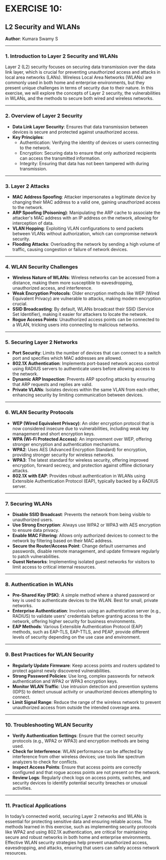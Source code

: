 # EXERCISE 10:

## L2 Security and WLANs

**Author**: Kumara Swamy S

---

### 1. Introduction to Layer 2 Security and WLANs

Layer 2 (L2) security focuses on securing data transmission over the data link layer, which is crucial for preventing unauthorized access and attacks in local area networks (LANs). Wireless Local Area Networks (WLANs) are commonly used in both home and enterprise environments, but they present unique challenges in terms of security due to their nature. In this exercise, we will explore the concepts of Layer 2 security, the vulnerabilities in WLANs, and the methods to secure both wired and wireless networks.

---

### 2. Overview of Layer 2 Security

- **Data Link Layer Security**: Ensures that data transmission between devices is secure and protected against unauthorized access.
- **Key Principles**:
  - Authentication: Verifying the identity of devices or users connecting to the network.
  - Encryption: Securing data to ensure that only authorized recipients can access the transmitted information.
  - Integrity: Ensuring that data has not been tampered with during transmission.

---

### 3. Layer 2 Attacks

- **MAC Address Spoofing**: Attacker impersonates a legitimate device by changing their MAC address to a valid one, gaining unauthorized access to the network.
- **ARP Spoofing (Poisoning)**: Manipulating the ARP cache to associate the attacker's MAC address with an IP address on the network, allowing for interception of data.
- **VLAN Hopping**: Exploiting VLAN configurations to send packets between VLANs without authorization, which can compromise network security.
- **Flooding Attacks**: Overloading the network by sending a high volume of traffic, causing congestion or failure of network devices.

---

### 4. WLAN Security Challenges

- **Wireless Nature of WLANs**: Wireless networks can be accessed from a distance, making them more susceptible to eavesdropping, unauthorized access, and interference.
- **Weak Encryption Protocols**: Older encryption methods like WEP (Wired Equivalent Privacy) are vulnerable to attacks, making modern encryption crucial.
- **SSID Broadcasting**: By default, WLANs broadcast their SSID (Service Set Identifier), making it easier for attackers to locate the network.
- **Rogue Access Points**: Unauthorized access points can be connected to a WLAN, tricking users into connecting to malicious networks.

---

### 5. Securing Layer 2 Networks

- **Port Security**: Limits the number of devices that can connect to a switch port and specifies which MAC addresses are allowed.
- **802.1X Authentication**: Implements port-based network access control using RADIUS servers to authenticate users before allowing access to the network.
- **Dynamic ARP Inspection**: Prevents ARP spoofing attacks by ensuring that ARP requests and replies are valid.
- **Private VLANs**: Isolates devices within the same VLAN from each other, enhancing security by limiting communication between devices.

---

### 6. WLAN Security Protocols

- **WEP (Wired Equivalent Privacy)**: An older encryption protocol that is now considered insecure due to vulnerabilities, including weak key management and short encryption keys.
- **WPA (Wi-Fi Protected Access)**: An improvement over WEP, offering stronger encryption and authentication mechanisms.
- **WPA2**: Uses AES (Advanced Encryption Standard) for encryption, providing stronger security for wireless networks.
- **WPA3**: The latest standard for wireless security, offering improved encryption, forward secrecy, and protection against offline dictionary attacks.
- **802.1X with EAP**: Provides robust authentication in WLANs using Extensible Authentication Protocol (EAP), typically backed by a RADIUS server.

---

### 7. Securing WLANs

- **Disable SSID Broadcast**: Prevents the network from being visible to unauthorized users.
- **Use Strong Encryption**: Always use WPA2 or WPA3 with AES encryption to ensure data privacy.
- **Enable MAC Filtering**: Allows only authorized devices to connect to the network by filtering based on their MAC address.
- **Secure the Router/Access Point**: Change default usernames and passwords, disable remote management, and update firmware regularly to patch vulnerabilities.
- **Guest Networks**: Implementing isolated guest networks for visitors to limit access to critical internal resources.

---

### 8. Authentication in WLANs

- **Pre-Shared Key (PSK)**: A simple method where a shared password or key is used to authenticate devices to the WLAN. Best for small, private networks.
- **Enterprise Authentication**: Involves using an authentication server (e.g., RADIUS) to validate users' credentials before granting access to the network, offering higher security for business environments.
- **EAP Methods**: Various Extensible Authentication Protocol (EAP) methods, such as EAP-TLS, EAP-TTLS, and PEAP, provide different levels of security depending on the use case and environment.

---

### 9. Best Practices for WLAN Security

- **Regularly Update Firmware**: Keep access points and routers updated to protect against newly discovered vulnerabilities.
- **Strong Password Policies**: Use long, complex passwords for network authentication and WPA2 or WPA3 encryption keys.
- **Monitor WLAN Traffic**: Use intrusion detection and prevention systems (IDPS) to detect unusual activity or unauthorized devices attempting to connect.
- **Limit Signal Range**: Reduce the range of the wireless network to prevent unauthorized access from outside the intended coverage area.

---

### 10. Troubleshooting WLAN Security

- **Verify Authentication Settings**: Ensure that the correct security protocols (e.g., WPA2 or WPA3) and encryption methods are being used.
- **Check for Interference**: WLAN performance can be affected by interference from other wireless devices; use tools like spectrum analyzers to check for conflicts.
- **Inspect Access Points**: Ensure that access points are correctly configured and that rogue access points are not present on the network.
- **Review Logs**: Regularly check logs on access points, switches, and security devices to identify potential security breaches or unusual activities.

---

### 11. Practical Applications

In today’s connected world, securing Layer 2 networks and WLANs is essential for protecting sensitive data and ensuring reliable access. The methods learned in this exercise, such as implementing security protocols like WPA2 and using 802.1X authentication, are critical for maintaining secure and robust networks in both home and enterprise environments. Effective WLAN security strategies help prevent unauthorized access, eavesdropping, and attacks, ensuring that users can safely access network resources.
